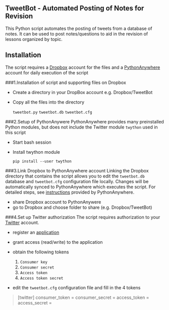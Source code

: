 ## TweetBot - Automated Posting of Notes for Revision
This Python script automates the posting of tweets from a database of notes. It can be used to post notes/questions to aid in the revision of lessons organized by topic.

## Installation
The script requires a [Dropbox](http://www.dropbox.com) account for the files and a [PythonAnywhere](http://www.pythonanywhere.com) account for daily execution of the script

###1.Installation of script and supporting files on Dropbox
- Create a directory in your DropBox account e.g. Dropbox/TweetBot
- Copy all the files into the directory
  
    `tweetbot.py`
    `tweetbot.db`
    `tweetbot.cfg`

###2.Setup of PythonAnywere
PythonAnywhere provides many preinstalled Python modules, but does not include the Twitter module `twython` used in this script

- Start bash session
- Install twython module

	`pip install --user twython`

###3.Link Dropbox to PythonAnywhere account
Linking the Dropbox directory that contains the script allows you to edit the `tweetbot.db` database and `tweetbot.cfg` configuration file locally. Changes will be automatically synced to PythonAnywhere which executes the script. For detailed steps, see [instructions](https://www.pythonanywhere.com/wiki/UsingDropbox) provided by PythonAnywhere.

- share Dropbox account to PythonAnywere
- go to Dropbox and choose folder to share (e.g. Dropbox/TweetBot)

###4.Set up Twitter authorization
The script requires authorization to your [Twitter](http://twitter.com) account.

- register an [application](https://dev.twitter.com/apps)
- grant access (read/write) to the application
- obtain the following tokens

	1. `Consumer key`
    2. `Consumer secret`
    3. `Access token`
    4. `Access token secret`
    
- edit the `tweetbot.cfg` configuration file and fill in the 4 tokens
>[twitter]
>consumer_token = 
>consumer_secret = 
>access_token = 
>access_secret = 
    
    
    














